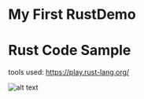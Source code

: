 # My First RustDemo
Rust Code Sample
==================
tools used:
https://play.rust-lang.org/

![alt text](https://i.imgur.com/ZXmcJuCm.png?1)
